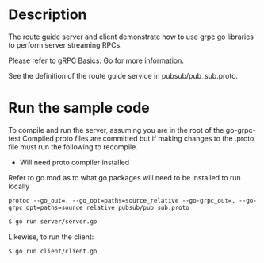 # Description
The route guide server and client demonstrate how to use grpc go libraries to
perform server streaming RPCs.

Please refer to [gRPC Basics: Go](https://grpc.io/docs/tutorials/basic/go.html) for more information.

See the definition of the route guide service in pubsub/pub_sub.proto.

# Run the sample code
To compile and run the server, assuming you are in the root of the go-grpc-test
Compiled proto files are committed but if making changes to the .proto file must run the following to recompile.
- Will need proto compiler installed

Refer to go.mod as to what go packages will need to be installed to run locally

```
protoc --go_out=. --go_opt=paths=source_relative --go-grpc_out=. --go-grpc_opt=paths=source_relative pubsub/pub_sub.proto
```


```sh
$ go run server/server.go
```

Likewise, to run the client:

```sh
$ go run client/client.go
```